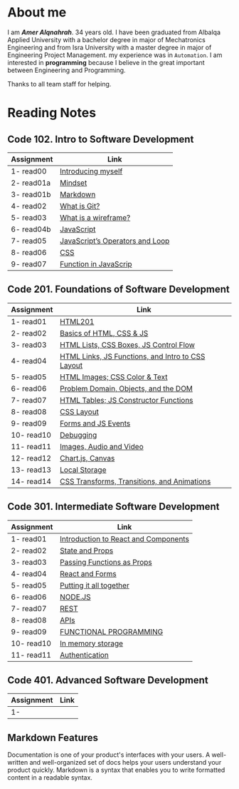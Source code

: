 # About me

I am **_Amer Alqnahrah_**. 34 years old.
I have been graduated from Albalqa Applied University with a bachelor degree in major of Mechatronics Engineering and from Isra University with a master degree in major of Engineering Project Management. my experience was in `Automation`.
I am interested in __programming__ because I believe in the great important between Engineering and Programming.

Thanks to all team staff for helping.

# Reading Notes

## Code 102.  Intro to Software Development

Assignment  | Link
------------| ------------------------------------------------------------------------------------
 1- read00   | [Introducing myself](https://amer-1987.github.io/Introducing-my-self/)
 2- read01a  | [Mindset](https://amer-1987.github.io/reading-notes-/code102/read01a)
 3- read01b  | [Markdown](https://amer-1987.github.io/reading-notes-/code102/read01b)
4- read02   | [What is Git?](https://amer-1987.github.io/reading-notes-/code102/read02)
5- read03   | [What is a wireframe?](https://amer-1987.github.io/reading-notes-/code102/read03)
6- read04b  | [JavaScript](https://amer-1987.github.io/reading-notes-/code102/read04b)
7- read05   | [JavaScript’s Operators and Loop](https://amer-1987.github.io/reading-notes-/code102/read05)
8- read06   | [CSS](https://amer-1987.github.io/reading-notes-/code102/read06)
9- read07   | [Function in JavaScrip](https://amer-1987.github.io/reading-notes-/code102/read07)

## Code 201. Foundations of Software Development  

Assignment  | Link
------------|------------------------------------------------------------------------------------
1- read01   | [HTML201](https://amer-1987.github.io/reading-notes-/code201/read01)
2- read02   | [Basics of HTML, CSS & JS](https://amer-1987.github.io/reading-notes-/code201/read02)  
3- read03   | [HTML Lists, CSS Boxes, JS Control Flow](https://amer-1987.github.io/reading-notes-/code201/read03)
4- read04   | [HTML Links, JS Functions, and Intro to CSS Layout](https://amer-1987.github.io/reading-notes-/code201/read04)  
5- read05   | [HTML Images; CSS Color & Text](https://amer-1987.github.io/reading-notes-/code201/read05)
6- read06   | [Problem Domain, Objects, and the DOM](https://amer-1987.github.io/reading-notes-/code201/read06)
7- read07   | [HTML Tables; JS Constructor Functions](https://amer-1987.github.io/reading-notes-/code201/read07)  
8- read08   | [CSS Layout](https://amer-1987.github.io/reading-notes-/code201/read08)
9- read09   | [Forms and JS Events](https://amer-1987.github.io/reading-notes-/code201/read09)
10- read10  | [Debugging](https://amer-1987.github.io/reading-notes-/code201/read10)
11- read11  | [Images, Audio and Video](https://amer-1987.github.io/reading-notes-/code201/read11)
12- read12  | [Chart.js, Canvas](https://amer-1987.github.io/reading-notes-/code201/read12)
13- read13  | [Local Storage](https://amer-1987.github.io/reading-notes-/code201/read13)
14- read14  | [CSS Transforms, Transitions, and Animations](https://amer-1987.github.io/reading-notes-/code201/read14a)

## Code 301. Intermediate Software Development  

Assignment  | Link
------------| ------------------------------------------------------------------------------------
1- read01   | [Introduction to React and Components](https://amer-1987.github.io/reading-notes-/code301/read01)
2- read02   | [State and Props](https://amer-1987.github.io/reading-notes-/code301/read02)
3- read03   | [Passing Functions as Props](https://amer-1987.github.io/reading-notes-/code301/read03)  
4- read04   | [React and Forms](https://amer-1987.github.io/reading-notes-/code301/read04)
5- read05   | [Putting it all together](https://amer-1987.github.io/reading-notes-/code301/read05)
6- read06   | [NODE.JS](https://amer-1987.github.io/reading-notes-/code301/read06)
7- read07   | [REST](https://amer-1987.github.io/reading-notes-/code301/read07)
8- read08   | [APIs](https://amer-1987.github.io/reading-notes-/code301/read08)
9- read09   | [FUNCTIONAL PROGRAMMING](https://amer-1987.github.io/reading-notes-/code301/read09)
10- read10   | [In memory storage](https://amer-1987.github.io/reading-notes-/code301/read10)
11- read11   | [Authentication](https://amer-1987.github.io/reading-notes-/code301/read11)

## Code 401. Advanced Software Development

Assignment  | Link
------------| ------------------------------------------------------------------------------------
1-   |

## Markdown Features

Documentation is one of your product's interfaces with your users. A well-written and well-organized set of docs helps your users understand your product quickly.
Markdown is a syntax that enables you to write formatted content in a readable syntax.
